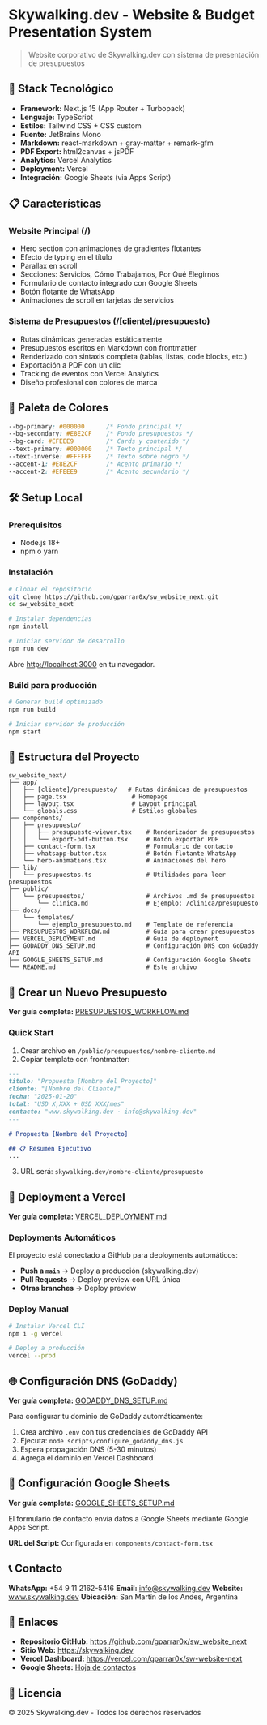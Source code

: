 # Skywalking.dev - Website & Budget Presentation System

> Website corporativo de Skywalking.dev con sistema de presentación de presupuestos

## 🚀 Stack Tecnológico

- **Framework:** Next.js 15 (App Router + Turbopack)
- **Lenguaje:** TypeScript
- **Estilos:** Tailwind CSS + CSS custom
- **Fuente:** JetBrains Mono
- **Markdown:** react-markdown + gray-matter + remark-gfm
- **PDF Export:** html2canvas + jsPDF
- **Analytics:** Vercel Analytics
- **Deployment:** Vercel
- **Integración:** Google Sheets (via Apps Script)

## 📋 Características

### Website Principal (/)

- Hero section con animaciones de gradientes flotantes
- Efecto de typing en el título
- Parallax en scroll
- Secciones: Servicios, Cómo Trabajamos, Por Qué Elegirnos
- Formulario de contacto integrado con Google Sheets
- Botón flotante de WhatsApp
- Animaciones de scroll en tarjetas de servicios

### Sistema de Presupuestos (/[cliente]/presupuesto)

- Rutas dinámicas generadas estáticamente
- Presupuestos escritos en Markdown con frontmatter
- Renderizado con sintaxis completa (tablas, listas, code blocks, etc.)
- Exportación a PDF con un clic
- Tracking de eventos con Vercel Analytics
- Diseño profesional con colores de marca

## 🎨 Paleta de Colores

```css
--bg-primary: #000000      /* Fondo principal */
--bg-secondary: #E8E2CF    /* Fondo presupuestos */
--bg-card: #EFEEE9         /* Cards y contenido */
--text-primary: #000000    /* Texto principal */
--text-inverse: #FFFFFF    /* Texto sobre negro */
--accent-1: #E8E2CF        /* Acento primario */
--accent-2: #EFEEE9        /* Acento secundario */
```

## 🛠️ Setup Local

### Prerequisitos

- Node.js 18+
- npm o yarn

### Instalación

```bash
# Clonar el repositorio
git clone https://github.com/gparrar0x/sw_website_next.git
cd sw_website_next

# Instalar dependencias
npm install

# Iniciar servidor de desarrollo
npm run dev
```

Abre [http://localhost:3000](http://localhost:3000) en tu navegador.

### Build para producción

```bash
# Generar build optimizado
npm run build

# Iniciar servidor de producción
npm start
```

## 📁 Estructura del Proyecto

```
sw_website_next/
├── app/
│   ├── [cliente]/presupuesto/   # Rutas dinámicas de presupuestos
│   ├── page.tsx                  # Homepage
│   ├── layout.tsx                # Layout principal
│   └── globals.css               # Estilos globales
├── components/
│   ├── presupuesto/
│   │   ├── presupuesto-viewer.tsx    # Renderizador de presupuestos
│   │   └── export-pdf-button.tsx     # Botón exportar PDF
│   ├── contact-form.tsx              # Formulario de contacto
│   ├── whatsapp-button.tsx           # Botón flotante WhatsApp
│   └── hero-animations.tsx           # Animaciones del hero
├── lib/
│   └── presupuestos.ts               # Utilidades para leer presupuestos
├── public/
│   └── presupuestos/                 # Archivos .md de presupuestos
│       └── clinica.md                # Ejemplo: /clinica/presupuesto
├── docs/
│   └── templates/
│       └── ejemplo_presupuesto.md    # Template de referencia
├── PRESUPUESTOS_WORKFLOW.md          # Guía para crear presupuestos
├── VERCEL_DEPLOYMENT.md              # Guía de deployment
├── GODADDY_DNS_SETUP.md              # Configuración DNS con GoDaddy API
├── GOOGLE_SHEETS_SETUP.md            # Configuración Google Sheets
└── README.md                         # Este archivo
```

## 📝 Crear un Nuevo Presupuesto

**Ver guía completa:** [PRESUPUESTOS_WORKFLOW.md](./PRESUPUESTOS_WORKFLOW.md)

### Quick Start

1. Crear archivo en `/public/presupuestos/nombre-cliente.md`
2. Copiar template con frontmatter:

```markdown
---
titulo: "Propuesta [Nombre del Proyecto]"
cliente: "[Nombre del Cliente]"
fecha: "2025-01-20"
total: "USD X,XXX + USD XXX/mes"
contacto: "www.skywalking.dev · info@skywalking.dev"
---

# Propuesta [Nombre del Proyecto]

## 📋 Resumen Ejecutivo
...
```

3. URL será: `skywalking.dev/nombre-cliente/presupuesto`

## 🚀 Deployment a Vercel

**Ver guía completa:** [VERCEL_DEPLOYMENT.md](./VERCEL_DEPLOYMENT.md)

### Deployments Automáticos

El proyecto está conectado a GitHub para deployments automáticos:

- **Push a `main`** → Deploy a producción (skywalking.dev)
- **Pull Requests** → Deploy preview con URL única
- **Otras branches** → Deploy preview

### Deploy Manual

```bash
# Instalar Vercel CLI
npm i -g vercel

# Deploy a producción
vercel --prod
```

## 🌐 Configuración DNS (GoDaddy)

**Ver guía completa:** [GODADDY_DNS_SETUP.md](./GODADDY_DNS_SETUP.md)

Para configurar tu dominio de GoDaddy automáticamente:

1. Crea archivo `.env` con tus credenciales de GoDaddy API
2. Ejecuta: `node scripts/configure_godaddy_dns.js`
3. Espera propagación DNS (5-30 minutos)
4. Agrega el dominio en Vercel Dashboard

## 📧 Configuración Google Sheets

**Ver guía completa:** [GOOGLE_SHEETS_SETUP.md](./GOOGLE_SHEETS_SETUP.md)

El formulario de contacto envía datos a Google Sheets mediante Google Apps Script.

**URL del Script:** Configurada en `components/contact-form.tsx`

## 📞 Contacto

**WhatsApp:** +54 9 11 2162-5416
**Email:** info@skywalking.dev
**Website:** www.skywalking.dev
**Ubicación:** San Martín de los Andes, Argentina

## 🔗 Enlaces

- **Repositorio GitHub:** https://github.com/gparrar0x/sw_website_next
- **Sitio Web:** https://skywalking.dev
- **Vercel Dashboard:** https://vercel.com/gparrar0x/sw-website-next
- **Google Sheets:** [Hoja de contactos](https://docs.google.com/spreadsheets/d/1dFrnhv-WnwnSnqYKUX3L0DJIq3c-XSRqMDSRStQU6rc/edit)

## 📄 Licencia

© 2025 Skywalking.dev - Todos los derechos reservados
